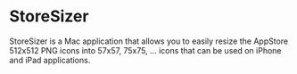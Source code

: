 StoreSizer
==========

StoreSizer is a Mac application that allows you to easily resize the AppStore 512x512 PNG icons into 57x57, 75x75, ... icons that can be used on iPhone and iPad applications.
